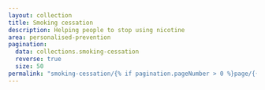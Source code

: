 ```yaml
---
layout: collection
title: Smoking cessation
description: Helping people to stop using nicotine
area: personalised-prevention
pagination:
  data: collections.smoking-cessation
  reverse: true
  size: 50
permalink: "smoking-cessation/{% if pagination.pageNumber > 0 %}page/{{ pagination.pageNumber + 1 }}{% endif %}/"
---
```

